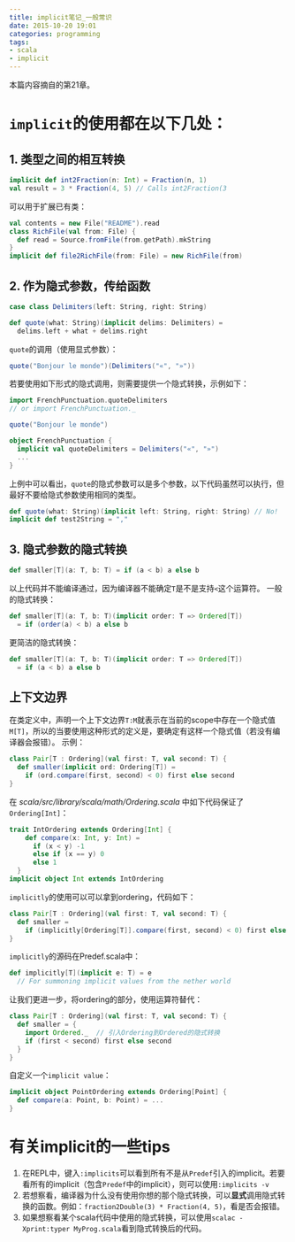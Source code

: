 ```yaml
---
title: implicit笔记_一般常识
date: 2015-10-20 19:01
categories: programming
tags: 
- scala
- implicit
---
```

本篇内容摘自<Scala for the Impatient>的第21章。
# `implicit`的使用都在以下几处：
## 1. 类型之间的相互转换
```scala
implicit def int2Fraction(n: Int) = Fraction(n, 1)
val result = 3 * Fraction(4, 5) // Calls int2Fraction(3
```
可以用于扩展已有类：
```scala
val contents = new File("README").read
class RichFile(val from: File) {
  def read = Source.fromFile(from.getPath).mkString
}
implicit def file2RichFile(from: File) = new RichFile(from)
```

## 2. 作为隐式参数，传给函数
```scala
case class Delimiters(left: String, right: String)

def quote(what: String)(implicit delims: Delimiters) =
  delims.left + what + delims.right
```
`quote`的调用（使用显式参数）：
```scala
quote("Bonjour le monde")(Delimiters("«", "»"))
```
若要使用如下形式的隐式调用，则需要提供一个隐式转换，示例如下：
```scala
import FrenchPunctuation.quoteDelimiters
// or import FrenchPunctuation._

quote("Bonjour le monde")
```
```scala
object FrenchPunctuation {
  implicit val quoteDelimiters = Delimiters("«", "»")
  ...
}
```
上例中可以看出，`quote`的隐式参数可以是多个参数，以下代码虽然可以执行，但最好不要给隐式参数使用相同的类型。
```scala
def quote(what: String)(implicit left: String, right: String) // No!
implicit def test2String = ","
```

## 3. 隐式参数的隐式转换
```scala
def smaller[T](a: T, b: T) = if (a < b) a else b
```
以上代码并不能编译通过，因为编译器不能确定`T`是不是支持`<`这个运算符。
一般的隐式转换：
```scala
def smaller[T](a: T, b: T)(implicit order: T => Ordered[T])
  = if (order(a) < b) a else b
```
更简洁的隐式转换：
```scala
def smaller[T](a: T, b: T)(implicit order: T => Ordered[T])
  = if (a < b) a else b
```

## 上下文边界
在类定义中，声明一个上下文边界`T:M`就表示在当前的scope中存在一个隐式值`M[T]`，所以的当要使用这种形式的定义是，要确定有这样一个隐式值（若没有编译器会报错）。
示例：
```scala
class Pair[T : Ordering](val first: T, val second: T) {
  def smaller(implicit ord: Ordering[T]) =
    if (ord.compare(first, second) < 0) first else second
}
```
在 *scala/src/library/scala/math/Ordering.scala* 中如下代码保证了`Ordering[Int]`：
```scala
trait IntOrdering extends Ordering[Int] {
    def compare(x: Int, y: Int) =
      if (x < y) -1
      else if (x == y) 0
      else 1
  }
implicit object Int extends IntOrdering
```
`implicitly`的使用可以可以拿到ordering，代码如下：
```scala
class Pair[T : Ordering](val first: T, val second: T) {
  def smaller =
    if (implicitly[Ordering[T]].compare(first, second) < 0) first else second
}
```
`implicitly`的源码在Predef.scala中：
```scala
def implicitly[T](implicit e: T) = e
  // For summoning implicit values from the nether world
```
让我们更进一步，将ordering的部分，使用运算符替代：
```scala
class Pair[T : Ordering](val first: T, val second: T) {
  def smaller = {
    import Ordered._  // 引入Ordering到Ordered的隐式转换
    if (first < second) first else second
  }
}
```
自定义一个`implicit value`：
```scala
implicit object PointOrdering extends Ordering[Point] {
  def compare(a: Point, b: Point) = ...
}
```

# 有关implicit的一些tips
1. 在REPL中，键入`:implicits`可以看到所有不是从`Predef`引入的implicit。若要看所有的implicit（包含`Predef`中的implicit），则可以使用`:implicits -v`
2. 若想察看，编译器为什么没有使用你想的那个隐式转换，可以**显式**调用隐式转换的函数。例如：`fraction2Double(3) * Fraction(4, 5)`，看是否会报错。
3. 如果想察看某个scala代码中使用的隐式转换，可以使用`scalac -Xprint:typer MyProg.scala`看到隐式转换后的代码。

